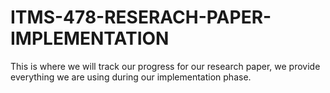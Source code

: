 # ITMS-478-RESERACH-PAPER-IMPLEMENTATION
This is where we will track our progress for our research paper, we provide everything we are using during our implementation phase.

